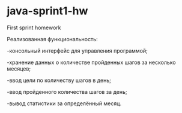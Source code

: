 # java-sprint1-hw
First sprint homework

Реализованная функциональность:

-консольный интерфейс для управления программой;

-хранение данных о количестве пройденных шагов за несколько месяцев;

-ввод цели по количеству шагов в день;

-ввод пройденного количества шагов за день;

-вывод статистики за определённый месяц.
